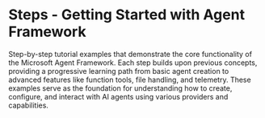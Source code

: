 # Steps - Getting Started with Agent Framework

Step-by-step tutorial examples that demonstrate the core functionality of the Microsoft Agent Framework. Each step builds upon previous concepts, providing a progressive learning path from basic agent creation to advanced features like function tools, file handling, and telemetry. These examples serve as the foundation for understanding how to create, configure, and interact with AI agents using various providers and capabilities.
